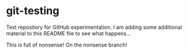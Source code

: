 git-testing
===========

Test repository for GitHub experimentation.  I am adding some additional material to this README file to see what happens...

This is full of nonsense! On the nonsense branch!

